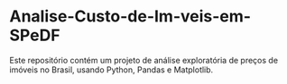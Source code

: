 # Analise-Custo-de-Im-veis-em-SPeDF
Este repositório contém um projeto de análise exploratória de preços de imóveis no Brasil, usando Python, Pandas e Matplotlib.
